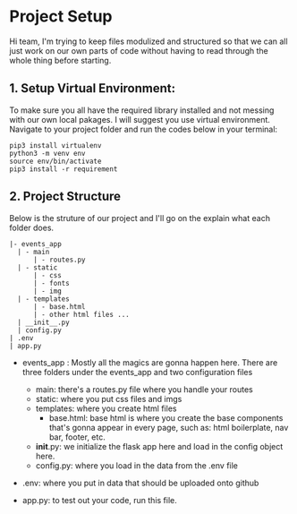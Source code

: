 # Project Setup

Hi team, I'm trying to keep files modulized and structured so that we can all just work on our own parts of code without having to read through the whole thing before starting.

##  1. Setup Virtual Environment:

To make sure you all have the required library installed and not messing with our own local pakages. I will suggest you use virtual environment. Navigate to your project folder and run the codes below in your terminal: 

    pip3 install virtualenv
    python3 -m venv env
    source env/bin/activate
    pip3 install -r requirement

## 2. Project Structure

Below is the struture of our project and I'll go on the explain what each folder does.


    |- events_app
      | - main
          | - routes.py
      | - static
          | - css
          | - fonts
          | - img 
      | - templates
          | - base.html
          | - other html files ...
      | __init__.py
      | config.py
    | .env
    | app.py


- events_app : Mostly all the magics are gonna happen here. There are three folders under the events_app and two configuration files

  - main: there's a routes.py file where you handle your routes
  - static: where you put css files and imgs
  - templates: where you create html files
    - base.html: base html is where you create the base components that's gonna appear in every page, such as: html boilerplate, nav bar, footer, etc.
  - __init__.py: we initialize the flask app here and load in the config object here.
  - config.py: where you load in the data from the .env file
- .env: where you put in data that should be uploaded onto github
- app.py: to test out your code, run this file.